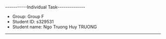 -----------Individual Task--------------
- Group: Group F
- Student ID: s329531
- Student name: Ngo Truong Huy TRUONG
---------------------------------------